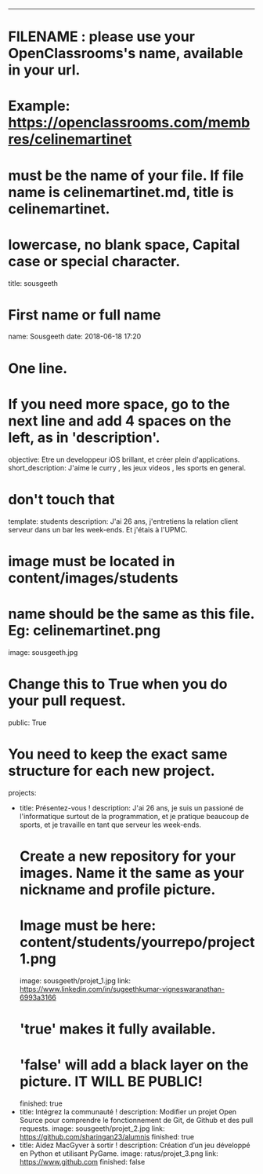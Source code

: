 ---

# FILENAME : please use your OpenClassrooms's name, available in your url.
# Example: https://openclassrooms.com/membres/celinemartinet
# must be the name of your file. If file name is celinemartinet.md, title is celinemartinet.
# lowercase, no blank space, Capital case or special character.
title: sousgeeth

# First name or full name
name: Sousgeeth
date: 2018-06-18 17:20

# One line.
# If you need more space, go to the next line and add 4 spaces on the left, as in 'description'.
objective: Etre un developpeur iOS brillant, et créer plein d'applications.
short_description: J'aime le curry , les jeux videos , les sports en general.

# don't touch that
template: students
description:
    J'ai 26 ans, j'entretiens la relation client serveur dans un bar les week-ends. Et j'étais à l'UPMC.


# image must be located in content/images/students
# name should be the same as this file. Eg: celinemartinet.png
image: sousgeeth.jpg

# Change this to True when you do your pull request.
public: True

# You need to keep the exact same structure for each new project.
projects:
  - title: Présentez-vous !
    description: J'ai 26 ans, je suis un passioné de l'informatique surtout de la programmation, et je pratique beaucoup de sports, et je travaille en tant que serveur les week-ends.
    # Create a new repository for your images. Name it the same as your nickname and profile picture.
    # Image must be here: content/students/yourrepo/project1.png
    image: sousgeeth/projet_1.jpg
    link: https://www.linkedin.com/in/sugeethkumar-vigneswaranathan-6993a3166
    # 'true' makes it fully available.
    # 'false' will add a black layer on the picture. IT WILL BE PUBLIC!
    finished: true
  - title: Intégrez la communauté !
    description: Modifier un projet Open Source pour comprendre le fonctionnement de Git, de Github et des pull requests.
    image: sousgeeth/projet_2.jpg
    link: https://github.com/sharingan23/alumnis
    finished: true
  - title: Aidez MacGyver à sortir !
    description: Création d’un jeu développé en Python et utilisant PyGame.
    image: ratus/projet_3.png
    link: https://www.github.com
    finished: false
